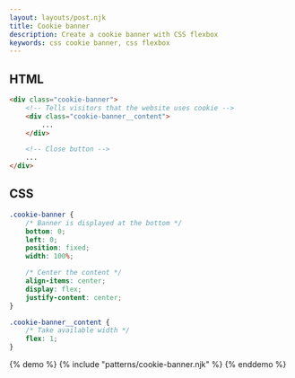 ```yaml
---
layout: layouts/post.njk
title: Cookie banner
description: Create a cookie banner with CSS flexbox
keywords: css cookie banner, css flexbox
---
```


## HTML

```html
<div class="cookie-banner">
    <!-- Tells visitors that the website uses cookie -->
    <div class="cookie-banner__content">
        ...
    </div>

    <!-- Close button -->
    ...
</div>
```

## CSS

```css
.cookie-banner {
    /* Banner is displayed at the bottom */
    bottom: 0;
    left: 0;
    position: fixed;
    width: 100%;

    /* Center the content */
    align-items: center;
    display: flex;
    justify-content: center;
}

.cookie-banner__content {
    /* Take available width */
    flex: 1;
}
```

{% demo %}
{% include "patterns/cookie-banner.njk" %}
{% enddemo %}
